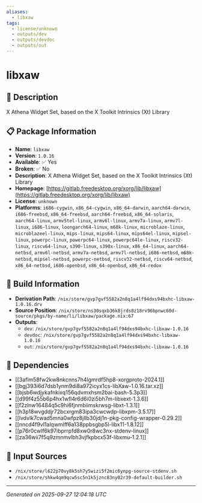 ```yaml
---
aliases:
  - libxaw
tags:
  - license/unknown
  - outputs/dev
  - outputs/devdoc
  - outputs/out
---
```


# libxaw

## 📝 Description

X Athena Widget Set, based on the X Toolkit Intrinsics (Xt) Library

## 📋 Package Information

- **Name**: `libxaw`
- **Version**: `1.0.16`
- **Available**: ✅ Yes
- **Broken**: ✅ No
- **Description**: X Athena Widget Set, based on the X Toolkit Intrinsics (Xt) Library
- **Homepage**: [https://gitlab.freedesktop.org/xorg/lib/libxaw](https://gitlab.freedesktop.org/xorg/lib/libxaw)
- **License**: `unknown`
- **Platforms**: `i686-cygwin`, `x86_64-cygwin`, `x86_64-darwin`, `aarch64-darwin`, `i686-freebsd`, `x86_64-freebsd`, `aarch64-freebsd`, `x86_64-solaris`, `aarch64-linux`, `armv5tel-linux`, `armv6l-linux`, `armv7a-linux`, `armv7l-linux`, `i686-linux`, `loongarch64-linux`, `m68k-linux`, `microblaze-linux`, `microblazeel-linux`, `mips-linux`, `mips64-linux`, `mips64el-linux`, `mipsel-linux`, `powerpc-linux`, `powerpc64-linux`, `powerpc64le-linux`, `riscv32-linux`, `riscv64-linux`, `s390-linux`, `s390x-linux`, `x86_64-linux`, `aarch64-netbsd`, `armv6l-netbsd`, `armv7a-netbsd`, `armv7l-netbsd`, `i686-netbsd`, `m68k-netbsd`, `mipsel-netbsd`, `powerpc-netbsd`, `riscv32-netbsd`, `riscv64-netbsd`, `x86_64-netbsd`, `i686-openbsd`, `x86_64-openbsd`, `x86_64-redox`

## 🔧 Build Information

- **Derivation Path**: `/nix/store/gvp7gvf5582a2n8q1a4lf94dxs94bxhc-libxaw-1.0.16.drv`
- **Source Position**: `/nix/store/ns30sqxb36k8jrds8z18rv96bpnwc60d-source/pkgs/by-name/li/libxaw/package.nix:67`
- **Outputs**:
  - `dev`:  `/nix/store/gvp7gvf5582a2n8q1a4lf94dxs94bxhc-libxaw-1.0.16`
  - `devdoc`:  `/nix/store/gvp7gvf5582a2n8q1a4lf94dxs94bxhc-libxaw-1.0.16`
  - `out`:  `/nix/store/gvp7gvf5582a2n8q1a4lf94dxs94bxhc-libxaw-1.0.16`

## 🔗 Dependencies

- [[3aflm58fw2kw8nkcnns7h4lgmrdf5hp8-xorgproto-2024.1]]
- [[bgj393i6d7dsb1ynm9di8a972icyx1cs-libXaw-1.0.16.tar.xz]]
- [[bjsb6wdjykafnkixq156qdvmxhsm2bai-bash-5.3p3]]
- [[d99f4z55b6p4hx1wfl4r6d6i0zi5bh7m-libxext-1.3.6]]
- [[f2zlnw16484q5c9hi6fjnmbiimskrwsg-libxt-1.3.1]]
- [[h3p18wvgddjr72bcxrgm83ipa3cwcwdp-libxpm-3.5.17]]
- [[lvdvlk7cwad5mna0wfpz8jllb30jdj1n-pkg-config-wrapper-0.29.2]]
- [[nncd4f9vl1alqwmiff6a138ppbsgbp5l-libx11-1.8.12]]
- [[p76r0cwlf6k97ibprrpfd8xw0r8wc3nx-stdenv-linux]]
- [[za36wii7f5q9zmnmvlbh3vjfkpbcx53f-libxmu-1.2.1]]

## 📁 Input Sources

- `/nix/store/l622p70vy8k5sh7y5wizi5f2mic6ynpg-source-stdenv.sh`
- `/nix/store/shkw4qm9qcw5sc5n1k5jznc83ny02r39-default-builder.sh`

---
*Generated on 2025-09-27 12:04:18 UTC*
